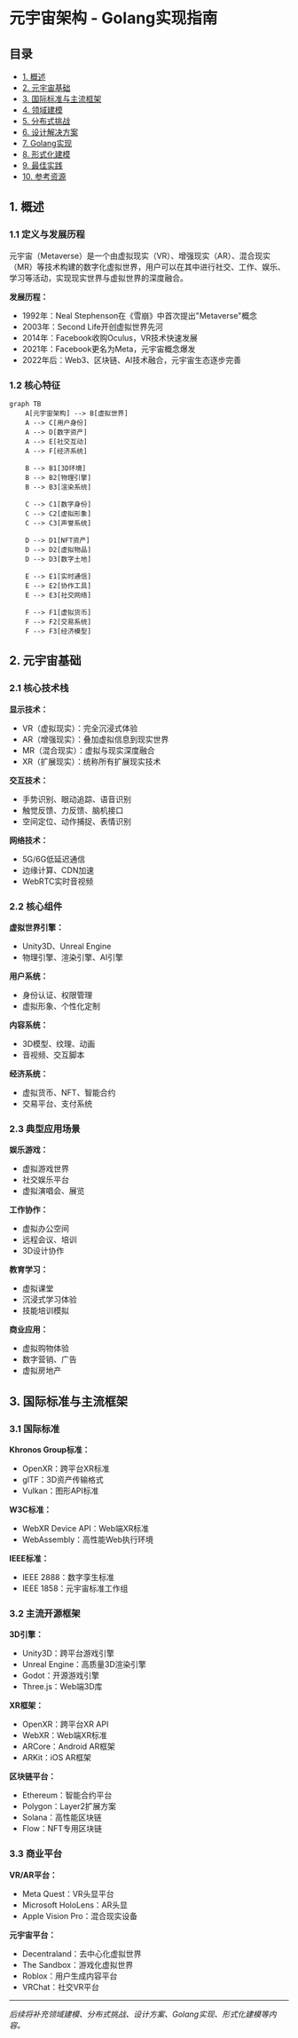 # 元宇宙架构 - Golang实现指南

## 目录
- [1. 概述](#1-概述)
- [2. 元宇宙基础](#2-元宇宙基础)
- [3. 国际标准与主流框架](#3-国际标准与主流框架)
- [4. 领域建模](#4-领域建模)
- [5. 分布式挑战](#5-分布式挑战)
- [6. 设计解决方案](#6-设计解决方案)
- [7. Golang实现](#7-golang实现)
- [8. 形式化建模](#8-形式化建模)
- [9. 最佳实践](#9-最佳实践)
- [10. 参考资源](#10-参考资源)

## 1. 概述

### 1.1 定义与发展历程

元宇宙（Metaverse）是一个由虚拟现实（VR）、增强现实（AR）、混合现实（MR）等技术构建的数字化虚拟世界，用户可以在其中进行社交、工作、娱乐、学习等活动，实现现实世界与虚拟世界的深度融合。

**发展历程：**
- 1992年：Neal Stephenson在《雪崩》中首次提出"Metaverse"概念
- 2003年：Second Life开创虚拟世界先河
- 2014年：Facebook收购Oculus，VR技术快速发展
- 2021年：Facebook更名为Meta，元宇宙概念爆发
- 2022年后：Web3、区块链、AI技术融合，元宇宙生态逐步完善

### 1.2 核心特征

```mermaid
graph TB
    A[元宇宙架构] --> B[虚拟世界]
    A --> C[用户身份]
    A --> D[数字资产]
    A --> E[社交互动]
    A --> F[经济系统]
    
    B --> B1[3D环境]
    B --> B2[物理引擎]
    B --> B3[渲染系统]
    
    C --> C1[数字身份]
    C --> C2[虚拟形象]
    C --> C3[声誉系统]
    
    D --> D1[NFT资产]
    D --> D2[虚拟物品]
    D --> D3[数字土地]
    
    E --> E1[实时通信]
    E --> E2[协作工具]
    E --> E3[社交网络]
    
    F --> F1[虚拟货币]
    F --> F2[交易系统]
    F --> F3[经济模型]
```

## 2. 元宇宙基础

### 2.1 核心技术栈

**显示技术：**
- VR（虚拟现实）：完全沉浸式体验
- AR（增强现实）：叠加虚拟信息到现实世界
- MR（混合现实）：虚拟与现实深度融合
- XR（扩展现实）：统称所有扩展现实技术

**交互技术：**
- 手势识别、眼动追踪、语音识别
- 触觉反馈、力反馈、脑机接口
- 空间定位、动作捕捉、表情识别

**网络技术：**
- 5G/6G低延迟通信
- 边缘计算、CDN加速
- WebRTC实时音视频

### 2.2 核心组件

**虚拟世界引擎：**
- Unity3D、Unreal Engine
- 物理引擎、渲染引擎、AI引擎

**用户系统：**
- 身份认证、权限管理
- 虚拟形象、个性化定制

**内容系统：**
- 3D模型、纹理、动画
- 音视频、交互脚本

**经济系统：**
- 虚拟货币、NFT、智能合约
- 交易平台、支付系统

### 2.3 典型应用场景

**娱乐游戏：**
- 虚拟游戏世界
- 社交娱乐平台
- 虚拟演唱会、展览

**工作协作：**
- 虚拟办公空间
- 远程会议、培训
- 3D设计协作

**教育学习：**
- 虚拟课堂
- 沉浸式学习体验
- 技能培训模拟

**商业应用：**
- 虚拟购物体验
- 数字营销、广告
- 虚拟房地产

## 3. 国际标准与主流框架

### 3.1 国际标准

**Khronos Group标准：**
- OpenXR：跨平台XR标准
- glTF：3D资产传输格式
- Vulkan：图形API标准

**W3C标准：**
- WebXR Device API：Web端XR标准
- WebAssembly：高性能Web执行环境

**IEEE标准：**
- IEEE 2888：数字孪生标准
- IEEE 1858：元宇宙标准工作组

### 3.2 主流开源框架

**3D引擎：**
- Unity3D：跨平台游戏引擎
- Unreal Engine：高质量3D渲染引擎
- Godot：开源游戏引擎
- Three.js：Web端3D库

**XR框架：**
- OpenXR：跨平台XR API
- WebXR：Web端XR标准
- ARCore：Android AR框架
- ARKit：iOS AR框架

**区块链平台：**
- Ethereum：智能合约平台
- Polygon：Layer2扩展方案
- Solana：高性能区块链
- Flow：NFT专用区块链

### 3.3 商业平台

**VR/AR平台：**
- Meta Quest：VR头显平台
- Microsoft HoloLens：AR头显
- Apple Vision Pro：混合现实设备

**元宇宙平台：**
- Decentraland：去中心化虚拟世界
- The Sandbox：游戏化虚拟世界
- Roblox：用户生成内容平台
- VRChat：社交VR平台

---

*后续将补充领域建模、分布式挑战、设计方案、Golang实现、形式化建模等内容。* 